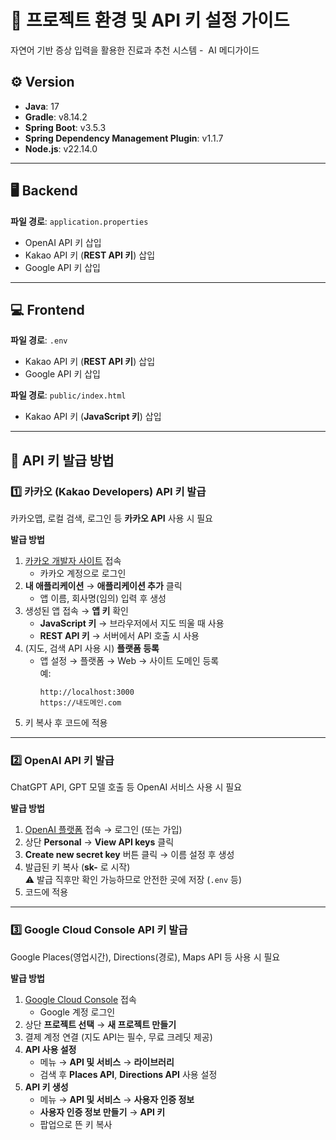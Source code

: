 # 📌 프로젝트 환경 및 API 키 설정 가이드

자연어 기반 증상 입력을 활용한 진료과 추천 시스템 -  AI 메디가이드 

## ⚙️ Version
- **Java**: 17  
- **Gradle**: v8.14.2  
- **Spring Boot**: v3.5.3  
- **Spring Dependency Management Plugin**: v1.1.7  
- **Node.js**: v22.14.0  

---

## 🖥 Backend
**파일 경로**: `application.properties`
- OpenAI API 키 삽입  
- Kakao API 키 (**REST API 키**) 삽입  
- Google API 키 삽입  

---

## 💻 Frontend
**파일 경로**: `.env`  
- Kakao API 키 (**REST API 키**) 삽입  
- Google API 키 삽입  

**파일 경로**: `public/index.html`  
- Kakao API 키 (**JavaScript 키**) 삽입  

---

## 🔑 API 키 발급 방법

### 1️⃣ 카카오 (Kakao Developers) API 키 발급
카카오맵, 로컬 검색, 로그인 등 **카카오 API** 사용 시 필요  

**발급 방법**
1. [카카오 개발자 사이트](https://developers.kakao.com) 접속  
   - 카카오 계정으로 로그인
2. **내 애플리케이션** → **애플리케이션 추가** 클릭  
   - 앱 이름, 회사명(임의) 입력 후 생성
3. 생성된 앱 접속 → **앱 키** 확인  
   - **JavaScript 키** → 브라우저에서 지도 띄울 때 사용  
   - **REST API 키** → 서버에서 API 호출 시 사용
4. (지도, 검색 API 사용 시) **플랫폼 등록**  
   - 앱 설정 → 플랫폼 → Web → 사이트 도메인 등록  
     예:  
     ```
     http://localhost:3000
     https://내도메인.com
     ```
5. 키 복사 후 코드에 적용

---

### 2️⃣ OpenAI API 키 발급
ChatGPT API, GPT 모델 호출 등 OpenAI 서비스 사용 시 필요  

**발급 방법**
1. [OpenAI 플랫폼](https://platform.openai.com) 접속 → 로그인 (또는 가입)
2. 상단 **Personal** → **View API keys** 클릭
3. **Create new secret key** 버튼 클릭 → 이름 설정 후 생성
4. 발급된 키 복사 (**sk-** 로 시작)  
   ⚠️ 발급 직후만 확인 가능하므로 안전한 곳에 저장 (`.env` 등)
5. 코드에 적용

---

### 3️⃣ Google Cloud Console API 키 발급
Google Places(영업시간), Directions(경로), Maps API 등 사용 시 필요  

**발급 방법**
1. [Google Cloud Console](https://console.cloud.google.com) 접속  
   - Google 계정 로그인
2. 상단 **프로젝트 선택** → **새 프로젝트 만들기**
3. 결제 계정 연결 (지도 API는 필수, 무료 크레딧 제공)
4. **API 사용 설정**  
   - 메뉴 → **API 및 서비스** → **라이브러리**  
   - 검색 후 **Places API**, **Directions API** 사용 설정
5. **API 키 생성**  
   - 메뉴 → **API 및 서비스** → **사용자 인증 정보**  
   - **사용자 인증 정보 만들기** → **API 키**  
   - 팝업으로 뜬 키 복사
